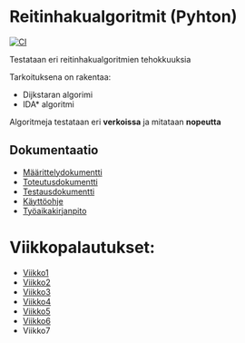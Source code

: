 # Reitinhakualgoritmit (Pyhton)

[![CI](https://github.com/hartonenolli/Reitinhaku_TiRa/actions/workflows/master.yml/badge.svg)](https://github.com/hartonenolli/Reitinhaku_TiRa/actions/workflows/master.yml)

Testataan eri reitinhakualgoritmien tehokkuuksia

Tarkoituksena on rakentaa:
- Dijkstaran algorimi
- IDA* algoritmi

Algoritmeja testataan eri **verkoissa** ja mitataan **nopeutta**

## Dokumentaatio
- [Määrittelydokumentti](https://github.com/hartonenolli/Reitinhaku_TiRa/blob/master/dokumentaatio/maarittely.md)
- [Toteutusdokumentti](https://github.com/hartonenolli/Reitinhaku_TiRa/blob/master/dokumentaatio/toteutus.md)
- [Testausdokumentti](https://github.com/hartonenolli/Reitinhaku_TiRa/blob/master/dokumentaatio/testaus.md)
- [Käyttöohje](https://github.com/hartonenolli/Reitinhaku_TiRa/blob/master/dokumentaatio/kayttoohje.md)
- [Työaikakirjanpito](https://github.com/hartonenolli/Reitinhaku_TiRa/blob/master/dokumentaatio/tyoaikakirjanpito.md)

# Viikkopalautukset:
- [Viikko1](https://github.com/hartonenolli/Reitinhaku_TiRa/blob/master/dokumentaatio/viikkopalautukset/viikko1.md)
- [Viikko2](https://github.com/hartonenolli/Reitinhaku_TiRa/blob/master/dokumentaatio/viikkopalautukset/viikko2.md)
- [Viikko3](https://github.com/hartonenolli/Reitinhaku_TiRa/blob/master/dokumentaatio/viikkopalautukset/viikko3.md)
- [Viikko4](https://github.com/hartonenolli/Reitinhaku_TiRa/blob/master/dokumentaatio/viikkopalautukset/viikko4.md)
- [Viikko5](https://github.com/hartonenolli/Reitinhaku_TiRa/blob/master/dokumentaatio/viikkopalautukset/viikko5.md)
- [Viikko6](https://github.com/hartonenolli/Reitinhaku_TiRa/blob/master/dokumentaatio/viikkopalautukset/viikko6.md)
- Viikko7
